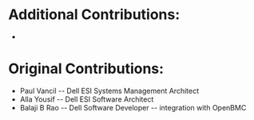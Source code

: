 # Additional Contributions:
*

# Original Contributions:
* Paul Vancil -- Dell ESI Systems Management Architect 
* Alla Yousif -- Dell ESI Software Architect
* Balaji B Rao  -- Dell Software Developer -- integration with OpenBMC
